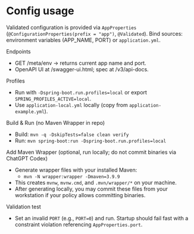 # Config usage

Validated configuration is provided via `AppProperties` (`@ConfigurationProperties(prefix = "app")`, `@Validated`).
Bind sources: environment variables (APP_NAME, PORT) or `application.yml`.

Endpoints
- GET /meta/env → returns current app name and port.
- OpenAPI UI at /swagger-ui.html; spec at /v3/api-docs.

Profiles
- Run with `-Dspring-boot.run.profiles=local` or export `SPRING_PROFILES_ACTIVE=local`.
- Use `application-local.yml` locally (copy from `application-example.yml`).

Build & Run (no Maven Wrapper in repo)
- Build: `mvn -q -DskipTests=false clean verify`
- Run:   `mvn spring-boot:run -Dspring-boot.run.profiles=local`

Add Maven Wrapper (optional, run locally; do not commit binaries via ChatGPT Codex)
- Generate wrapper files with your installed Maven:
  - `mvn -N wrapper:wrapper -Dmaven=3.9.9`
- This creates `mvnw`, `mvnw.cmd`, and `.mvn/wrapper/*` on your machine.
- After generating locally, you may commit these files from your workstation if your policy allows committing binaries.

Validation test
- Set an invalid `PORT` (e.g., `PORT=0`) and run. Startup should fail fast with a constraint violation referencing `AppProperties.port`.
